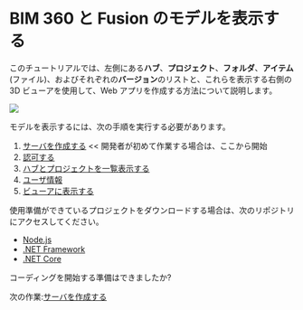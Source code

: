 # BIM 360 と Fusion のモデルを表示する

このチュートリアルでは、左側にある**ハブ**、**プロジェクト**、**フォルダ**、**アイテム**(ファイル)、およびそれぞれの**バージョン**のリストと、これらを表示する右側の 3D ビューアを使用して、Web アプリを作成する方法について説明します。

![](_media/tutorials/run_sample_viewhubmodels.gif)

モデルを表示するには、次の手順を実行する必要があります。

1. [サーバを作成する](/ja-JP/environment/setup/3legged) << 開発者が初めて作業する場合は、ここから開始
2. [認可する](/ja-JP/oauth/3legged/)
3. [ハブとプロジェクトを一覧表示する](/ja-JP/datamanagement/hubs/readme)
4. [ユーザ情報](/ja-JP/oauth/user/readme)
5. [ビューアに表示する](/ja-JP/viewer/3legged/readme)


使用準備ができているプロジェクトをダウンロードする場合は、次のリポジトリにアクセスしてください。

- [Node.js](https://github.com/Autodesk-Forge/learn.forge.viewhubmodels/tree/nodejs)
- [.NET Framework](https://github.com/Autodesk-Forge/learn.forge.viewhubmodels/tree/net)
- [.NET Core](https://github.com/Autodesk-Forge/learn.forge.viewhubmodels/tree/netcore)

コーディングを開始する準備はできましたか?

次の作業:[サーバを作成する](/ja-JP/environment/setup/3legged)